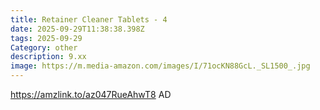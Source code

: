 ```yaml
---
title: Retainer Cleaner Tablets - 4
date: 2025-09-29T11:38:38.398Z
tags: 2025-09-29
Category: other
description: 9.xx
image: https://m.media-amazon.com/images/I/71ocKN88GcL._SL1500_.jpg
---
```

https://amzlink.to/az047RueAhwT8
AD